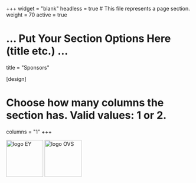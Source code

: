 +++
widget = "blank"
headless = true  # This file represents a page section.
weight = 70 
active = true

# ... Put Your Section Options Here (title etc.) ...
title = "Sponsors"

[design]
  # Choose how many columns the section has. Valid values: 1 or 2.
  columns = "1"
+++

<!--
<p float="left">
    <img src="/static/images/logo_EY.jpg" alt="logo EY" height="100px" />
    <img src="/static/images/logo_OVS.svg" alt="logo OVS" height="100px" />
</p>
-->

<p float="left">
    <img src="https://recsys.acm.org/wp-content/uploads/2024/08/EY_platinum.jpg" alt="logo EY" height="100px" />
    <img src="https://recsys.acm.org/wp-content/uploads/2024/08/OVS.png" alt="logo OVS" height="100px" />
</p>